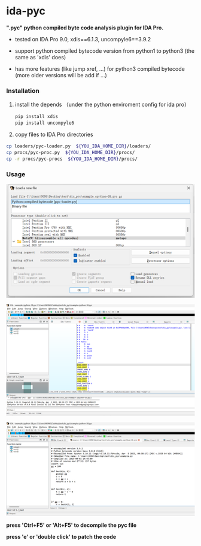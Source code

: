 # ida-pyc

**".pyc"  python compiled byte code analysis  plugin for IDA Pro.**

* tested on  IDA Pro 9.0,  xdis==6.1.3,  uncompyle6==3.9.2

* support python compiled bytecode version from  python1 to python3 (the same as 'xdis' does)

* has more features (like jump xref, ...) for python3 compiled  bytecode  (more older versions will be add if ...)

  

### Installation

1. install the depends （under the python enviroment config for ida pro）

   ```python
   pip install xdis
   pip install uncompyle6
   ```

   

2. copy files to IDA Pro directories

```bash
cp loaders/pyc-loader.py  ${YOU_IDA_HOME_DIR}/loaders/
cp procs/pyc-proc.py  ${YOU_IDA_HOME_DIR}/procs/
cp -r procs/pyc-procs  ${YOU_IDA_HOME_DIR}/procs/
```



### Usage

![image-20250402095555846](imgs/image-20250402095555846.png)

![image-20250402095755641](imgs/image-20250402095755641.png)

![image-20250407095020194](imgs/image-20250407095020194.png)

**press 'Ctrl+F5' or 'Alt+F5' to decompile the pyc file**

**press 'e' or 'double click' to patch the code**

